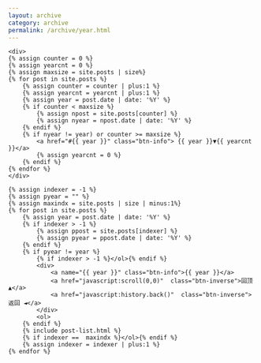 ```yaml
---
layout: archive
category: archive
permalink: /archive/year.html
---
```


<div class="tiles">

    <div>
    {% assign counter = 0 %}
    {% assign yearcnt = 0 %}
    {% assign maxsize = site.posts | size%}
    {% for post in site.posts %} 
        {% assign counter = counter | plus:1 %} 
        {% assign yearcnt = yearcnt | plus:1 %} 
        {% assign year = post.date | date: '%Y' %}
        {% if counter < maxsize %}
            {% assign npost = site.posts[counter] %}
            {% assign nyear = npost.date | date: '%Y' %}
        {% endif %}
        {% if nyear != year) or counter >= maxsize %}
            <a href="#{{ year }}" class="btn-info"> {{ year }}▼{{ yearcnt }}</a>
            {% assign yearcnt = 0 %} 
        {% endif %}
    {% endfor %}
    </div>
    
    {% assign indexer = -1 %}
    {% assign pyear = "" %}
    {% assign maxindx = site.posts | size | minus:1%}
    {% for post in site.posts %} 
        {% assign year = post.date | date: '%Y' %}
        {% if indexer > -1 %}
            {% assign ppost = site.posts[indexer] %}
            {% assign pyear = ppost.date | date: '%Y' %}
        {% endif %}
        {% if pyear != year %}
            {% if indexer > -1 %}</ol>{% endif %}
            <div>
                <a name="{{ year }}" class="btn-info">{{ year }}</a>
                <a href="javascript:scroll(0,0)"  class="btn-inverse">回顶 ▲</a>
                <a href="javascript:history.back()"  class="btn-inverse">返回 ◄</a>
            </div>
            <ol>
        {% endif %}
        {% include post-list.html %}
        {% if indexer ==  maxindx %}</ol>{% endif %}
        {% assign indexer = indexer | plus:1 %} 
    {% endfor %}
</div>

